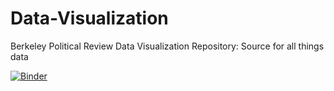 # Data-Visualization
Berkeley Political Review Data Visualization Repository: Source for all things data

[![Binder](https://mybinder.org/badge_logo.svg)](https://mybinder.org/v2/gh/Berkeleypoliticalreview/Data-Visualization/master)
